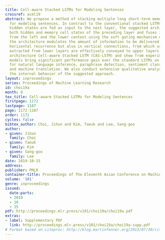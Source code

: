 ```yaml
---
title: Cell-aware Stacked LSTMs for Modeling Sentences
crossref: acml19
abstract: We propose a method of stacking multiple long short-term memory (LSTM) layers
  for modeling sentences. In contrast to the conventional stacked LSTMs where only
  hidden states are fed as input to the next layer, the suggested architecture accepts
  both hidden and memory cell states of the preceding layer and fuses information
  from the left and the lower context using the soft gating mechanism of LSTMs. Thus
  the architecture modulates the amount of information to be delivered not only in
  horizontal recurrence but also in vertical connections, from which useful features
  extracted from lower layers are effectively conveyed to upper layers. We dub this
  architecture Cell-aware Stacked LSTM (CAS-LSTM) and show from experiments that our
  models bring significant performance gain over the standard LSTMs on benchmark datasets
  for natural language inference, paraphrase detection, sentiment classification,
  and machine translation. We also conduct extensive qualitative analysis to understand
  the internal behavior of the suggested approach.
layout: inproceedings
series: Proceedings of Machine Learning Research
id: choi19a
month: 0
tex_title: Cell-aware Stacked LSTMs for Modeling Sentences
firstpage: 1172
lastpage: 1187
page: 1172-1187
order: 1172
cycles: false
bibtex_author: Choi, Jihun and Kim, Taeuk and Lee, Sang-goo
author:
- given: Jihun
  family: Choi
- given: Taeuk
  family: Kim
- given: Sang-goo
  family: Lee
date: 2019-10-15
address: 
publisher: PMLR
container-title: Proceedings of The Eleventh Asian Conference on Machine Learning
volume: '101'
genre: inproceedings
issued:
  date-parts:
  - 2019
  - 10
  - 15
pdf: http://proceedings.mlr.press/v101/choi19a/choi19a.pdf
extras:
- label: Supplementary PDF
  link: http://proceedings.mlr.press/v101/choi19a/choi19a-supp.pdf
# Format based on citeproc: http://blog.martinfenner.org/2013/07/30/citeproc-yaml-for-bibliographies/
---
```

